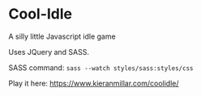 # Cool-Idle
A silly little Javascript idle game

Uses JQuery and SASS.

SASS command: `sass --watch styles/sass:styles/css`

Play it here: https://www.kieranmillar.com/coolidle/
